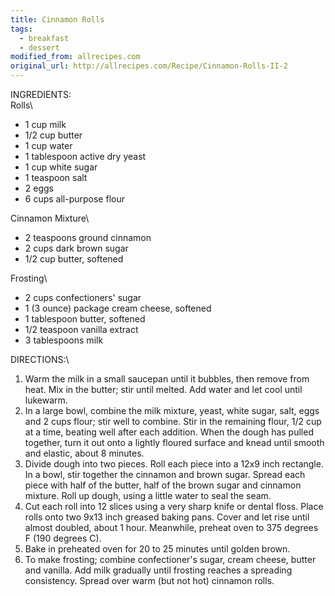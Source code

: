 ```yaml
---
title: Cinnamon Rolls
tags:
  - breakfast
  - dessert
modified_from: allrecipes.com
original_url: http://allrecipes.com/Recipe/Cinnamon-Rolls-II-2
---
```

INGREDIENTS:\
Rolls\

-   1 cup milk
-   1/2 cup butter
-   1 cup water
-   1 tablespoon active dry yeast
-   1 cup white sugar
-   1 teaspoon salt
-   2 eggs
-   6 cups all-purpose flour

Cinnamon Mixture\

-   2 teaspoons ground cinnamon
-   2 cups dark brown sugar
-   1/2 cup butter, softened

Frosting\

-   2 cups confectioners\' sugar
-   1 (3 ounce) package cream cheese, softened
-   1 tablespoon butter, softened
-   1/2 teaspoon vanilla extract
-   3 tablespoons milk

DIRECTIONS:\

1.  Warm the milk in a small saucepan until it bubbles, then remove from heat. Mix in the butter; stir until melted. Add water and let cool until lukewarm.
2.  In a large bowl, combine the milk mixture, yeast, white sugar, salt, eggs and 2 cups flour; stir well to combine. Stir in the remaining flour, 1/2 cup at a time, beating well after each addition. When the dough has pulled together, turn it out onto a lightly floured surface and knead until smooth and elastic, about 8 minutes.
3.  Divide dough into two pieces. Roll each piece into a 12x9 inch rectangle. In a bowl, stir together the cinnamon and brown sugar. Spread each piece with half of the butter, half of the brown sugar and cinnamon mixture. Roll up dough, using a little water to seal the seam.
4.  Cut each roll into 12 slices using a very sharp knife or dental floss. Place rolls onto two 9x13 inch greased baking pans. Cover and let rise until almost doubled, about 1 hour. Meanwhile, preheat oven to 375 degrees F (190 degrees C).
5.  Bake in preheated oven for 20 to 25 minutes until golden brown.
6.  To make frosting; combine confectioner\'s sugar, cream cheese, butter and vanilla. Add milk gradually until frosting reaches a spreading consistency. Spread over warm (but not hot) cinnamon rolls.